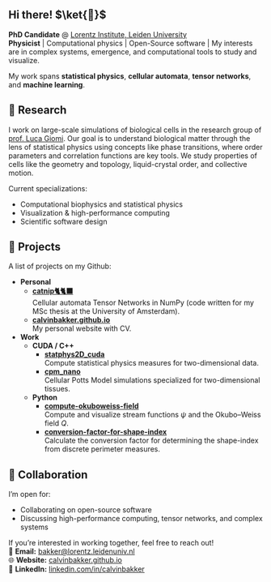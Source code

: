 ## Hi there! $\ket{🐤}$
**PhD Candidate** @ [Lorentz Institute, Leiden University](https://www.lorentz.leidenuniv.nl/)  
**Physicist** | Computational physics | Open-Source software | 
My interests are in complex systems, emergence, and computational tools to study and visualize. 

My work spans **statistical physics**, **cellular automata**, **tensor networks**, and **machine learning**.


## 🧬 Research 
I work on large-scale simulations of biological cells in the research group of [prof. Luca Giomi](https://www.universiteitleiden.nl/en/staffmembers/luca-giomi). Our goal is to understand biological matter through the lens of statistical physics using concepts like phase transitions, where order parameters and correlation functions are key tools. We study properties of cells like the geometry and topology, liquid-crystal order, and collective motion.

Current specializations:
- Computational biophysics and statistical physics 
- Visualization & high-performance computing
- Scientific software design


## 📂 Projects
A list of projects on my Github:
- **Personal**
  - **[catnip🐈🐈‍⬛](https://github.com/calvinbakker/catnip)**  
    Cellular automata Tensor Networks in NumPy (code written for my MSc thesis at the University of Amsterdam).
  - **[calvinbakker.github.io](https://calvinbakker.github.io/)**  
    My personal website with CV.
- **Work**
  - **CUDA / C++**
    - **[statphys2D_cuda](https://github.com/calvinbakker/statphys2D_cuda)**  
      Compute statistical physics measures for two-dimensional data.
    - **[cpm_nano](https://github.com/calvinbakker/cpm_nano)**  
      Cellular Potts Model simulations specialized for two-dimensional tissues.
  - **Python**
    - **[compute-okuboweiss-field](https://github.com/calvinbakker/compute-okuboweiss-field)**  
      Compute and visualize stream functions $\psi$ and the Okubo–Weiss field $Q$.
    - **[conversion-factor-for-shape-index](https://github.com/calvinbakker/conversion-factor-for-shape-index)**  
      Calculate the conversion factor for determining the shape-index from discrete perimeter measures.


## 🤝 Collaboration
I’m open for:
- Collaborating on open-source software 
- Discussing high-performance computing, tensor networks, and complex systems

If you’re interested in working together, feel free to reach out!   
📧 **Email:** bakker@lorentz.leidenuniv.nl  
🌐 **Website:** [calvinbakker.github.io](https://calvinbakker.github.io/)  
💼 **LinkedIn:** [linkedin.com/in/calvinbakker](https://nl.linkedin.com/in/calvin-bakker-471b70153)
